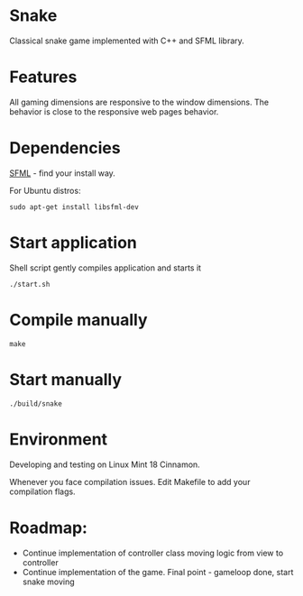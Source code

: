 # Snake
Classical snake game implemented with C++ and SFML library.

# Features
All gaming dimensions are responsive to the window dimensions.
The behavior is close to the responsive web pages behavior.

# Dependencies
[SFML](http://www.sfml-dev.org/) - find your install way. 

For Ubuntu distros:
```
sudo apt-get install libsfml-dev
```


# Start application
Shell script gently compiles application and starts it 
```
./start.sh
```

# Compile manually 
```
make
```

# Start manually 
```
./build/snake
```

# Environment
Developing and testing on Linux Mint 18 Cinnamon. 

Whenever you face compilation issues. Edit Makefile to add your compilation flags.

# Roadmap:
- Continue implementation of controller class moving logic from view to controller
- Continue implementation of the game. Final point - gameloop done, start snake moving
